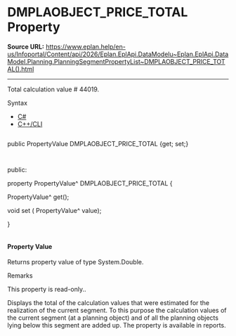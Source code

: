 # DMPLAOBJECT_PRICE_TOTAL Property

**Source URL:** https://www.eplan.help/en-us/Infoportal/Content/api/2026/Eplan.EplApi.DataModelu~Eplan.EplApi.DataModel.Planning.PlanningSegmentPropertyList~DMPLAOBJECT_PRICE_TOTAL().html

---

Total calculation value # 44019.

Syntax

- [C#](#i-syntax-CS)
- [C++/CLI](#i-syntax-CPP2005)

```
```
public PropertyValue DMPLAOBJECT_PRICE_TOTAL {get; set;}
```
```

```
```
public:

property PropertyValue^ DMPLAOBJECT_PRICE_TOTAL {

   PropertyValue^ get();

   void set (    PropertyValue^ value);

}
```
```

#### Property Value

Returns property value of type System.Double.

Remarks

This property is read-only..

Displays the total of the calculation values that were estimated for the realization of the current segment. To this purpose the calculation values of the current segment (at a planning object) and of all the planning objects lying below this segment are added up. The property is available in reports.
